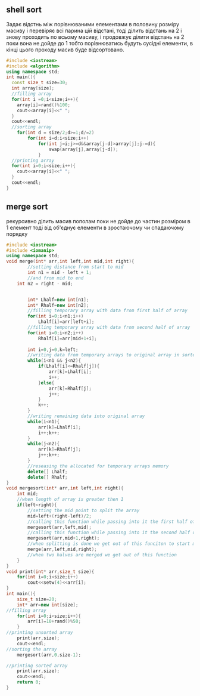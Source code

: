 ## shell sort

Задає відстнь між порівнюваними елементами в половину розміру масиву і перевіряє всі парина цій відстані, тоді ділить відстань на 2 і знову проходить по всьому масиву, і продовжує ділити відстань на 2 поки вона не дойде до 1 тобто порівнюватись будуть сусідні елементи, в кінці цього проходу масив буде відсортовано.
```c++
#include <iostream>
#include <algorithm>
using namespace std;
int main(){
  const size_t size=30;
  int array[size];
  //filling array
  for(int i =0;i<size;i++){
    array[i]=rand()%100;
    cout<<array[i]<<" ";
  }
  cout<<endl;
  //sorting array
	for(int d = size/2;d>=1;d/=2)
		for(int i=d;i<size;i++)
			for(int j=i;j>=d&&array[j-d]>array[j];j-=d){
				swap(array[j],array[j-d]);
			}
  //printing array
  for(int i=0;i<size;i++){
    cout<<array[i]<<" ";
  }
  cout<<endl;
}
```


## merge sort
рекурсивно ділить масив пополам поки не дойде до частин розміром в 1 елемент тоді від об'єднує елементи в зростаючому чи спадаючому порядку

```c++
#include <iostream>
#include <iomanip>
using namespace std;
void merge(int* arr,int left,int mid,int right){
		//setting distance from start to mid 
		int n1 = mid - left + 1;
		//and from mid to end
    int n2 = right - mid;


		int* Lhalf=new int[n1];
		int* Rhalf=new int[n2];
		//filling temporary array with data from first half of array
		for(int i=0;i<n1;i++)
			Lhalf[i]=arr[left+i];
		//filling temporary array with data from second half of array
		for(int i=0;i<n2;i++)
			Rhalf[i]=arr[mid+1+i];
		
		int i=0,j=0,k=left;
		//writing data from temporary arrays to original array in sorted order
		while(i<n1 && j<n2){
			if(Lhalf[i]<=Rhalf[j]){
				arr[k]=Lhalf[i];
				i++;
			}else{
				arr[k]=Rhalf[j];
				j++;
			}
			k++;
		}
		//writing remaining data into original array
		while(i<n1){
			arr[k]=Lhalf[i];
			i++;k++;
		}
		while(j<n2){
			arr[k]=Rhalf[j];
			j++;k++;
		}	
		//reseasing the allocated for temporary arrays memory
		delete[] Lhalf;
		delete[] Rhalf;
}
void mergesort(int* arr,int left,int right){
	int mid;
	//when length of array is greater then 1
	if(left<right){
		//setting the mid point to split the array
		mid=left+(right-left)/2;
		//calling this function while passing into it the first half of array
		mergesort(arr,left,mid);
		//calling this function while passing into it the second half of array
		mergesort(arr,mid+1,right);
		//when splitting is done we get out of this funciton to start merging
		merge(arr,left,mid,right);
		//when two halves are merged we get out of this function
	}
}
void print(int* arr,size_t size){
	for(int i=0;i<size;i++)
		cout<<setw(4)<<arr[i];
}
int main(){
	size_t size=20;
	int* arr=new int[size];
//filling array
	for(int i=0;i<size;i++){
		arr[i]=10+rand()%50;
	}
//printing unsorted array
	print(arr,size);
	cout<<endl;
//sorting the array
	mergesort(arr,0,size-1);

//printing sorted array
	print(arr,size);
	cout<<endl;
	return 0;
}
```